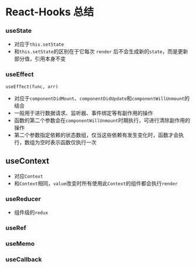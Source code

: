 # React-Hooks 总结

### useState

- 对应于`this.setState`
- 和`this.setState`的区别在于它每次 `render` 后不会生成新的`state`，而是更新部分值，引用本身不变

### useEffect

`useEffect(func, arr)`

- 对应于`componentDidMount`、`componentDidUpdate`和`componentWillUnmount`的结合
- 一般用于进行数据请求、监听器、事件绑定等有副作用的操作
- 函数的第二个参数会在`componentWillUnmount`时期执行，可进行清除副作用的操作
- 第二个参数指定依赖的状态数组，仅当这些依赖有发生变化时，函数才会执行，数组为空时表示函数仅执行一次

## useContext

- 对应`Context`
- 和`Context`相同，`value`改变时所有使用此`Context`的组件都会执行`render`

### useReducer

- 组件级的`redux`

### useRef

### useMemo

### useCallback
